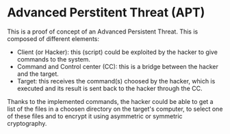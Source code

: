 # Advanced Perstitent Threat (APT)

This is a proof of concept of an Advanced Persistent Threat.
This is composed of different elements:
- Client (or Hacker): this (script) could be exploited by the hacker to give commands to the system.
- Command and Control center (CC): this is a bridge between the hacker and the target.
- Target: this receives the command(s) choosed by the hacker, which is executed and its result is sent back to the hacker through the CC.

Thanks to the implemented commands, the hacker could be able to get a list of the files in a choosen directory on the target's computer, to select one of these files and to encrypt it using asymmetric or symmetric cryptography. 

